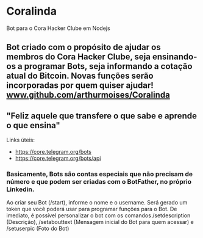 # Coralinda

Bot para o Cora Hacker Clube em Nodejs

## Bot criado com o propósito de ajudar os membros do Cora Hacker Clube, seja ensinando-os a programar Bots, seja informando a cotação atual do Bitcoin. Novas funções serão incorporadas por quem quiser ajudar! www.github.com/arthurmoises/Coralinda
## "Feliz aquele que transfere o que sabe e aprende o que ensina"

Links úteis:

- https://core.telegram.org/bots
- https://core.telegram.org/bots/api

### Basicamente, Bots são contas especiais que não precisam de número e que podem ser criadas com o BotFather, no próprio Linkedin.

Ao criar seu Bot (/start), informe o nome e o username. Será gerado um token que você poderá usar para programar funções para o Bot.
De imediato, é possível personalizar o bot com os comandos /setdescription (Descrição), /setabouttext (Mensagem inicial do Bot para quem acessar) e /setuserpic (Foto do Bot)
